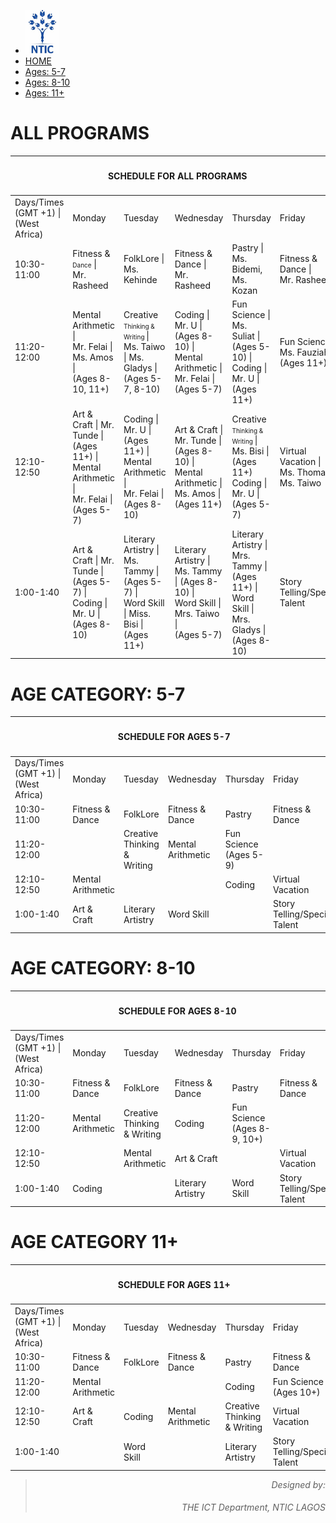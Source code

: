 <!--<!DOCTYPE html>-->
<html>
<head>
  <title>NTIC SUMMER CAMP PROGRAMS SCHEDULE</title>
  <link href="https://fonts.googleapis.com/css?family=Lato: 100,300,400,700|Luckiest+Guy|Oxygen:300,400" rel="stylesheet">
  <link href="summercamp.css" type="text/css" rel="stylesheet">
  <script src="summercamp.js" defer></script>
</head>
<body>
    <ul class="navigation">
        <li><img src="logo.png" height="70pxpx;"></li>
        <li class="active"><a href="index.html">HOME</a></li>
        <li><a href="Cat1">Ages: 5-7</a></li>
        <li><a href="#Cat2">Ages: 8-10</a></li>
        <li><a href="#Cat3">Ages: 11+</a></li>
      </ul>
      <div id="TitleBlock">
      </div>
      <div id="Main">
          <h1>ALL PROGRAMS</h1>
          <table id="allprograms">
              <thead>
                  <tr>
                      <th colspan="6">
                          <h4 style="text-align: center;">SCHEDULE FOR ALL PROGRAMS</h4>
                      </th>
                  </tr>
              </thead>
              <tbody>
                  <tr>
                      <td>Days/Times <br> (GMT +1) | (West Africa)</td>
                      <td id="Monday">Monday</td>
                      <td id="Tuesday">Tuesday</td>
                      <td id="Wednesday">Wednesday</td>
                      <td id="Thursday">Thursday</td>
                      <td id="Friday">Friday</td>
                  </tr>
                  <tr>
                      <td>10:30-11:00</td>
                      <td id="Mon1">Fitness & <span style="font-size: 10px;">Dance</span> | <br> Mr. Rasheed</td>
                      <td id="Tues1">FolkLore | <br> Ms. Kehinde</td>
                      <td id="Wed1">Fitness & Dance | <br> Mr. Rasheed</td>
                      <td id="Thur1">Pastry | <br> Ms. Bidemi, Ms. Kozan</td>
                      <td id="Fri1">Fitness & Dance | <br> Mr. Rasheed</td>
                  </tr>
                  <tr>
                    <td> 11:20-12:00</td>
                    <td id="Mon2">Mental Arithmetic | <br> Mr. Felai | Ms. Amos | <br> (Ages 8-10, 11+)</td>
                    <td id="Tues2">Creative <span style="font-size: 10px;"> Thinking & Writing </span> | <br> Ms. Taiwo | Ms. Gladys | <br> (Ages 5-7, 8-10)</td>
                    <td id="Wed2">Coding | Mr. U | (Ages 8-10) | <br> Mental Arithmetic | Mr. Felai | (Ages 5-7)</td>
                    <td id="Thur2">Fun Science | Ms. Suliat | <br> (Ages 5-10) | <br> Coding | Mr. U | (Ages 11+)</td>
                    <td id="Fri2">Fun Science | Ms. Fauziah (Ages 11+)</td>
                </tr>
                <tr>
                    <td>12:10-12:50</td>
                    <td id="Mon3">Art & Craft | Mr. Tunde | <br> (Ages 11+) | <br> Mental Arithmetic | <br> Mr. Felai | (Ages 5-7)</td>
                    <td id="Tues3">Coding | Mr. U | (Ages 11+) | <br> Mental Arithmetic | <br> Mr. Felai | (Ages 8-10)</td>
                    <td id="Wed3">Art & Craft | Mr. Tunde | <br> (Ages 8-10) | <br> Mental Arithmetic | <br> Ms. Amos | (Ages 11+)</td>
                    <td id="Thur3">Creative <span style="font-size: 10px;"> Thinking & Writing </span> | <br> Ms. Bisi | (Ages 11+) Coding | Mr. U | (Ages 5-7)</td>
                    <td id="Fri3">Virtual Vacation | <br> Ms. Thomas, Ms. Taiwo</td>
                </tr>
                <tr>
                    <td>1:00-1:40</td>
                    <td id="Mon4">Art & Craft | Mr. Tunde | <br> (Ages 5-7) | <br> Coding | Mr. U | (Ages 8-10)</td>
                    <td id="Tues4">Literary Artistry | <br> Ms. Tammy | (Ages 5-7) | <br> Word Skill | Miss. Bisi | <br> (Ages 11+)</td>
                    <td id="Wed4">Literary Artistry | <br> Ms. Tammy | (Ages 8-10) | <br> Word Skill | Mrs. Taiwo | <br> (Ages 5-7)</td>
                    <td id="Thur4">Literary Artistry | <br> Mrs. Tammy | (Ages 11+) | <br> Word Skill | Mrs. Gladys | <br> (Ages 8-10)</td>
                    <td id="Fri4">Story Telling/Special Talent</td>
                </tr>
              </tbody>
          </table>
      </div>
      <div id="Cat1">
          <h1>AGE CATEGORY: 5-7</h1>
        <table id="cat1programs">
            <thead>
                <tr>
                    <th colspan="6">
                        <h4 style="text-align: center;">SCHEDULE FOR AGES 5-7</h4>
                    </th>
                </tr>
            </thead>
            <tbody>
                <tr>
                    <td>Days/Times <br> (GMT +1) | (West Africa)</td>
                    <td id="Mon">Monday</td>
                    <td id="Tues">Tuesday </td>
                    <td id="Wed">Wednesday</td>
                    <td id="Thur">Thursday</td>
                    <td id="Fri">Friday</td>
                </tr>
                <tr>
                    <td>10:30-11:00</td>
                    <td id="Mon1">Fitness & Dance</td>
                    <td id="Tues1">FolkLore</td>
                    <td id="Wed1">Fitness & Dance</td>
                    <td id="Thur1">Pastry</td>
                    <td id="Fri1">Fitness & Dance</td>
                </tr>
                <tr>
                  <td> 11:20-12:00</td>
                  <td id="Mon2"></td>
                  <td id="Tues2">Creative Thinking & Writing</td>
                  <td id="Wed2">Mental Arithmetic</td>
                  <td id="Thur2">Fun Science (Ages 5-9)</td>
                  <td id="Fri2"></td>
              </tr>
              <tr>
                  <td>12:10-12:50</td>
                  <td id="Mon3">Mental Arithmetic</td>
                  <td id="Tues3"></td>
                  <td id="Wed3"></td>
                  <td id="Thur3">Coding</td>
                  <td id="Fri3">Virtual Vacation</td>
              </tr>
              <tr>
                  <td>1:00-1:40</td>
                  <td id="Mon4">Art & Craft</td>
                  <td id="Tues4">Literary Artistry</td>
                  <td id="Wed4">Word Skill</td>
                  <td id="Thur4"></td>
                  <td id="Fri4">Story Telling/Special Talent</td>
              </tr>
            </tbody>
        </table>
      </div>
      <div id="Cat2">
          <h1>AGE CATEGORY: 8-10</h1>
          <table id="cat2programs">
              <thead>
                  <tr>
                      <th colspan="6">
                          <h4 style="text-align: center;">SCHEDULE FOR AGES 8-10</h4>
                      </th>
                  </tr>
              </thead>
              <tbody>
                  <tr>
                      <td>Days/Times <br> (GMT +1) | (West Africa)</td>
                      <td id="Mon">Monday</td>
                      <td id="Tues">Tuesday</td>
                      <td id="Wed">Wednesday</td>
                      <td id="Thur">Thursday</td>
                      <td id="Fri">Friday</td>
                  </tr>
                  <tr>
                      <td>10:30-11:00</td>
                      <td id="Mon1">Fitness & Dance</td>
                      <td id="Tues1">FolkLore</td>
                      <td id="Wed1">Fitness & Dance</td>
                      <td id="Thur1">Pastry</td>
                      <td id="Fri1">Fitness & Dance</td>
                  </tr>
                  <tr>
                    <td> 11:20-12:00</td>
                    <td id="Mon2">Mental Arithmetic</td>
                    <td id="Tues2">Creative Thinking & Writing</td>
                    <td id="Wed2">Coding</td>
                    <td id="Thur2">Fun Science (Ages 8-9, 10+)</td>
                    <td id="Fri2"></td>
                </tr>
                <tr>
                    <td>12:10-12:50</td>
                    <td id="Mon3"></td>
                    <td id="Tues3">Mental Arithmetic</td>
                    <td id="Wed3">Art & Craft</td>
                    <td id="Thur3"></td>
                    <td id="Fri3">Virtual Vacation</td>
                </tr>
                <tr>
                    <td>1:00-1:40</td>
                    <td id="Mon4">Coding</td>
                    <td id="Tues4"></td>
                    <td id="Wed4">Literary Artistry</td>
                    <td id="Thur4">Word Skill</td>
                    <td id="Fri4">Story Telling/Special Talent</td>
                </tr>
              </tbody>
          </table>
      </div>
      <div id="Cat3">
          <h1>AGE CATEGORY 11+</h1>
          <table id="cat3programs">
            <thead>
                <tr>
                    <th colspan="6">
                        <h4 style="text-align: center;">SCHEDULE FOR AGES 11+</h4>
                    </th>
                </tr>
            </thead>
            <tbody>
                <tr>
                    <td>Days/Times <br> (GMT +1) | (West Africa)</td>
                    <td id="Mon">Monday</td>
                    <td id="Tues">Tuesday</td>
                    <td id="Wed">Wednesday</td>
                    <td id="Thur">Thursday</td>
                    <td id="Fri">Friday</td>
                </tr>
                <tr>
                    <td>10:30-11:00</td>
                    <td id="Mon1">Fitness & Dance</td>
                    <td id="Tues1">FolkLore</td>
                    <td id="Wed1">Fitness & Dance</td>
                    <td id="Thur1">Pastry</td>
                    <td id="Fri1">Fitness & Dance</td>
                </tr>
                <tr>
                  <td> 11:20-12:00</td>
                  <td id="Mon2">Mental Arithmetic</td>
                  <td id="Tues2"></td>
                  <td id="Wed2"></td>
                  <td id="Thur2">Coding</td>
                  <td id="Fri2">Fun Science (Ages 10+)</td>
              </tr>
              <tr>
                  <td>12:10-12:50</td>
                  <td id="Mon3">Art & Craft</td>
                  <td id="Tues3">Coding</td>
                  <td id="Wed3">Mental Arithmetic</td>
                  <td id="Thur3">Creative Thinking & Writing</td>
                  <td id="Fri3">Virtual Vacation</td>
              </tr>
              <tr>
                  <td>1:00-1:40</td>
                  <td id="Mon4"></td>
                  <td id="Tues4">Word Skill</td>
                  <td id="Wed4"></td>
                  <td id="Thur4">Literary Artistry</td>
                  <td id="Fri4">Story Telling/Special Talent</td>
              </tr>
            </tbody>
        </table>
      </div>
</body>
<footer style="text-align: right;">
    <blockquote><em>Designed by: <h6>THE ICT Department, NTIC LAGOS</h6></em></blockquote>
</footer>
</html>
